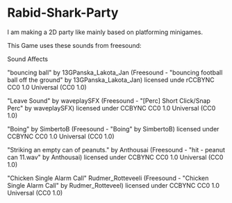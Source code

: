 # Rabid-Shark-Party
I am making a 2D party like mainly based on platforming minigames.

This Game uses these sounds from freesound:

Sound Affects

"bouncing ball" by 13GPanska_Lakota_Jan (Freesound - "bouncing football ball off the ground" by 13GPanska_Lakota_Jan) licensed unde rCCBYNC CC0 1.0 Universal (CC0 1.0)
 

"Leave Sound" by waveplaySFX (Freesound - "[Perc] Short Click/Snap Perc" by waveplaySFX) licensed under CCBYNC CC0 1.0 Universal (CC0 1.0)

"Boing" by SimbertoB (Freesound - "Boing" by SimbertoB) licensed under CCBYNC CC0 1.0 Universal (CC0 1.0)

"Striking an empty can of peanuts." by Anthousai (Freesound - "hit - peanut can 11.wav" by Anthousai) licensed under CCBYNC CC0 1.0 Universal (CC0 1.0)

"Chicken Single Alarm Call" Rudmer_Rotteveeli (Freesound - "Chicken Single Alarm Call" by Rudmer_Rotteveel) licensed under CCBYNC CC0 1.0 Universal (CC0 1.0)


